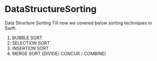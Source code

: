 # DataStructureSorting
Data Structure Sorting
Till now we covered below sorting techniques in Swift: 

1. BUBBLE SORT 
2. SELECTION SORT
3. INSERTION SORT
4. MERGE SORT (DIVIDE/ CONCUR / COMBINE)

